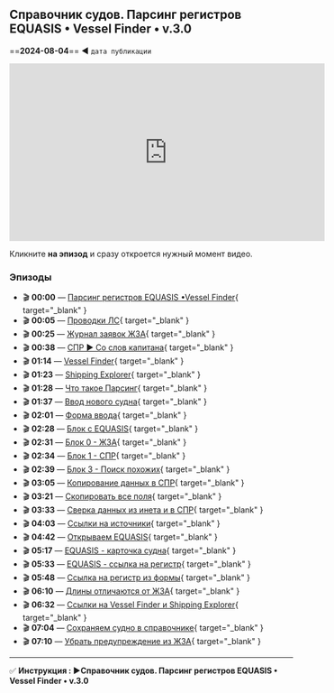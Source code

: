 ## Справочник судов. Парсинг регистров EQUASIS • Vessel Finder • v.3.0
==**2024-08-04**== ◄ `дата публикации`
<iframe width="560" height="315" src="https://www.youtube.com/embed/zPTG2sWDvPg" frameborder="0" allowfullscreen></iframe>

Кликните **на эпизод** и сразу откроется нужный момент видео.

### Эпизоды

- 🎬 **00:00** — [Парсинг регистров EQUASIS •Vessel Finder](https://www.youtube.com/embed/zPTG2sWDvPg?start=0){ target="_blank" }
- 🎬 **00:05** — [Проводки ЛС](https://www.youtube.com/embed/zPTG2sWDvPg?start=5){ target="_blank" }
- 🎬 **00:25** — [Журнал заявок ЖЗА](https://www.youtube.com/embed/zPTG2sWDvPg?start=25){ target="_blank" }
- 🎬 **00:38** — [СПР ► Со слов капитана](https://www.youtube.com/embed/zPTG2sWDvPg?start=38){ target="_blank" }
- 🎬 **01:14** — [Vessel Finder](https://www.youtube.com/embed/zPTG2sWDvPg?start=74){ target="_blank" }
- 🎬 **01:23** — [Shipping Explorer](https://www.youtube.com/embed/zPTG2sWDvPg?start=83){ target="_blank" }
- 🎬 **01:28** — [Что такое Парсинг](https://www.youtube.com/embed/zPTG2sWDvPg?start=88){ target="_blank" }
- 🎬 **01:37** — [Ввод нового судна](https://www.youtube.com/embed/zPTG2sWDvPg?start=97){ target="_blank" }
- 🎬 **02:01** — [Форма ввода](https://www.youtube.com/embed/zPTG2sWDvPg?start=121){ target="_blank" }
- 🎬 **02:28** — [Блок с EQUASIS](https://www.youtube.com/embed/zPTG2sWDvPg?start=148){ target="_blank" }
- 🎬 **02:31** — [Блок 0 - ЖЗА](https://www.youtube.com/embed/zPTG2sWDvPg?start=151){ target="_blank" }
- 🎬 **02:34** — [Блок 1 - СПР](https://www.youtube.com/embed/zPTG2sWDvPg?start=154){ target="_blank" }
- 🎬 **02:39** — [Блок 3 - Поиск похожих](https://www.youtube.com/embed/zPTG2sWDvPg?start=159){ target="_blank" }
- 🎬 **03:05** — [Копирование данных в СПР](https://www.youtube.com/embed/zPTG2sWDvPg?start=185){ target="_blank" }
- 🎬 **03:21** — [Скопировать все поля](https://www.youtube.com/embed/zPTG2sWDvPg?start=201){ target="_blank" }
- 🎬 **03:33** — [Сверка данных из инета и в СПР](https://www.youtube.com/embed/zPTG2sWDvPg?start=213){ target="_blank" }
- 🎬 **04:03** — [Ссылки на источники](https://www.youtube.com/embed/zPTG2sWDvPg?start=243){ target="_blank" }
- 🎬 **04:42** — [Открываем EQUASIS](https://www.youtube.com/embed/zPTG2sWDvPg?start=282){ target="_blank" }
- 🎬 **05:17** — [EQUASIS - карточка судна](https://www.youtube.com/embed/zPTG2sWDvPg?start=317){ target="_blank" }
- 🎬 **05:33** — [EQUASIS - ссылка на регистр](https://www.youtube.com/embed/zPTG2sWDvPg?start=333){ target="_blank" }
- 🎬 **05:48** — [Ссылка на регистр из формы](https://www.youtube.com/embed/zPTG2sWDvPg?start=348){ target="_blank" }
- 🎬 **06:10** — [Длины отличаются от ЖЗА](https://www.youtube.com/embed/zPTG2sWDvPg?start=370){ target="_blank" }
- 🎬 **06:32** — [Ссылки на Vessel Finder и Shipping Explorer](https://www.youtube.com/embed/zPTG2sWDvPg?start=392){ target="_blank" }
- 🎬 **07:04** — [Сохраняем судно в справочнике](https://www.youtube.com/embed/zPTG2sWDvPg?start=424){ target="_blank" }
- 🎬 **07:10** — [Убрать предупреждение из ЖЗА](https://www.youtube.com/embed/zPTG2sWDvPg?start=430){ target="_blank" }

---

✅ **Инструкция : ►Справочник судов. Парсинг регистров EQUASIS • Vessel Finder • v.3.0**

